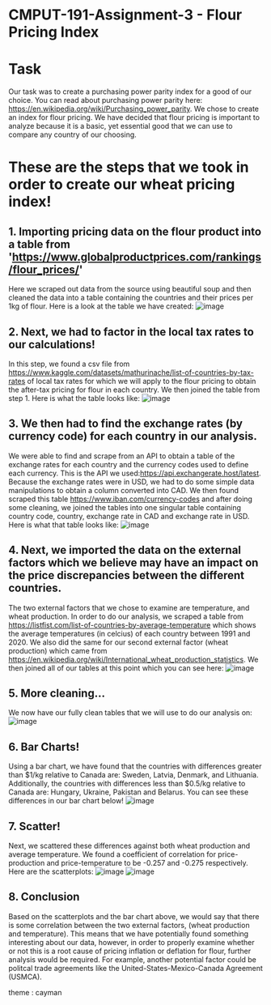# CMPUT-191-Assignment-3 - Flour Pricing Index

# Task
Our task was to create a purchasing power parity index for a good of our choice. You can read about purchasing power parity here: https://en.wikipedia.org/wiki/Purchasing_power_parity. We chose to create an index for flour pricing. We have decided that flour pricing is important to analyze because it is a basic, yet essential good that we can use to compare any country of our choosing. 

# These are the steps that we took in order to create our wheat pricing index!

## 1. Importing pricing data on the flour product into a table from 'https://www.globalproductprices.com/rankings/flour_prices/'
Here we scraped out data from the source using beautiful soup and then cleaned the data into a table containing the countries and their prices per 1kg of flour. Here is a look at the table we have created: 
![image](https://user-images.githubusercontent.com/115324925/205714291-55218f0b-ff33-4d93-b6f5-45fe81fa5d73.png)

## 2. Next, we had to factor in the local tax rates to our calculations!
In this step, we found a csv file from https://www.kaggle.com/datasets/mathurinache/list-of-countries-by-tax-rates of local tax rates for which we will apply to the flour pricing to obtain the after-tax pricing for flour in each country. We then joined the table from step 1. Here is what the table looks like:
![image](https://user-images.githubusercontent.com/115324925/205717700-252e9920-e8c6-4fab-a82c-6d6b0fd5f7aa.png)

## 3. We then had to find the exchange rates (by currency code) for each country in our analysis.
We were able to find and scrape from an API to obtain a table of the exchange rates for each country and the currency codes used to define each currency. This is the API we used:https://api.exchangerate.host/latest. Because the exchange rates were in USD, we had to do some simple data manipulations to obtain a column converted into CAD. We then found scraped this table https://www.iban.com/currency-codes and after doing some cleaning, we joined the tables into one singular table containing country code, country, exchange rate in CAD and exchange rate in USD. Here is what that table looks like:
![image](https://user-images.githubusercontent.com/115324925/205718729-e83b5b20-e98c-40a7-83cd-b0e5c5d043ad.png)

## 4. Next, we imported the data on the external factors which we believe may have an impact on the price discrepancies between the different countries.
The two external factors that we chose to examine are temperature, and wheat production. In order to do our analysis, we scraped a table from https://listfist.com/list-of-countries-by-average-temperature which shows the average temperatures (in celcius) of each country between 1991 and 2020. We also did the same for our second external factor (wheat production) which came from https://en.wikipedia.org/wiki/International_wheat_production_statistics. We then joined all of our tables at this point which you can see here:
![image](https://user-images.githubusercontent.com/115324925/205745316-529356ae-1620-42f2-b99d-6fb0e20e16fc.png)

## 5. More cleaning...
We now have our fully clean tables that we will use to do our analysis on: 
![image](https://user-images.githubusercontent.com/115324925/205745675-2ae18050-f3bd-4d3f-8642-ef1ca1d35e2e.png)

## 6. Bar Charts!
Using a bar chart, we have found that the countries with differences greater than $1/kg relative to Canada are: Sweden, Latvia, Denmark, and Lithuania. Additionally, the countries with differences less than $0.5/kg relative to Canada are: Hungary, Ukraine, Pakistan and Belarus. You can see these differences in our bar chart below!
![image](https://user-images.githubusercontent.com/115324925/205746400-401e5f12-3200-49a0-9ae3-8aa6268384e9.png)

## 7. Scatter!
Next, we scattered these differences against both wheat production and average temperature. We found a coefficient of correlation for price-production and price-temperature to be -0.257 and -0.275 respectively. Here are the scatterplots:
![image](https://user-images.githubusercontent.com/115324925/205747763-c0e911fa-e56b-47c9-ade0-3602a18b2298.png)
![image](https://user-images.githubusercontent.com/115324925/205747789-66e6bf74-1566-4914-a048-37f108961146.png)


## 8. Conclusion
Based on the scatterplots and the bar chart above, we would say that there is some correlation between the two external factors, (wheat production and temperature). This means that we have potentially found something interesting about our data, however, in order to properly examine whether or not this is a root cause of pricing inflation or deflation for flour, further analysis would be required. For example, another potential factor could be politcal trade agreements like the United-States-Mexico-Canada Agreement (USMCA).

theme : cayman